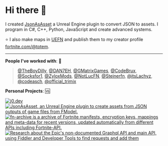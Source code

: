 # Hi there 👋

I created [JsonAsAsset](https://github.com/JsonAsAsset/JsonAsAsset) a Unreal Engine plugin to convert JSON to assets. I program in C#, C++, Python, JavaScript and create advanced systems.

⭐ I also make maps in [UEFN](https://dev.epicgames.com/community/fortnite/getting-started/uefn) and publish them to my creator profile [fortnite.com/@totem](https://www.fortnite.com/@totem).

--------

**People I've worked with**: 🌌
<br> 
> [@TheBoyDilly](https://x.com/TheBoyDilly), [@DAN7EH](https://x.com/DAN7EH), [@GMatrixGames](https://x.com/GMatrixGames), [@CodeBrux](https://x.com/CodeBrux), [@Socksfor1](https://x.com/Socksfor1), [@ZyloxMods](https://x.com/ZyloxMods), [@NotLucFN](https://x.com/NotLucFN), [@Steinerfn](https://x.com/Steinerfn), [@itsLachyz](https://x.com/itsLachyz), [@codeasch](https://x.com/codeasch), [@official_trimix](https://x.com/official_trimix)

**Personal Projects**: 🆚

[![j0.dev](https://github-readme-stats.vercel.app/api/pin/?username=Tectors&repo=j0.dev)](https://github.com/Tectors/j0.dev)
[![JsonAsAsset, an Unreal Engine plugin to create assets from JSON outputs of game files from FModel.](https://github-readme-stats.vercel.app/api/pin/?username=JsonAsAsset&repo=JsonAsAsset)](https://github.com/JsonAsAsset/JsonAsAsset)
[![fn-archive is a archive of Fortnite manifests, encryption keys, mappings and meta-data for recent versions, updated automatically from different APIs including Fortnite-API.](https://github-readme-stats.vercel.app/api/pin/?username=Tectors&repo=fn-archive)](https://github.com/Tectors/fn-archive)
[![Research about the Epic's non-documented Graphql API and main API, using Fiddler and Developer Tools to find requests and add them](https://github-readme-stats.vercel.app/api/pin/?username=Tectors&repo=EpicGraphQL)](https://github.com/Tectors/EpicGraphQL)
